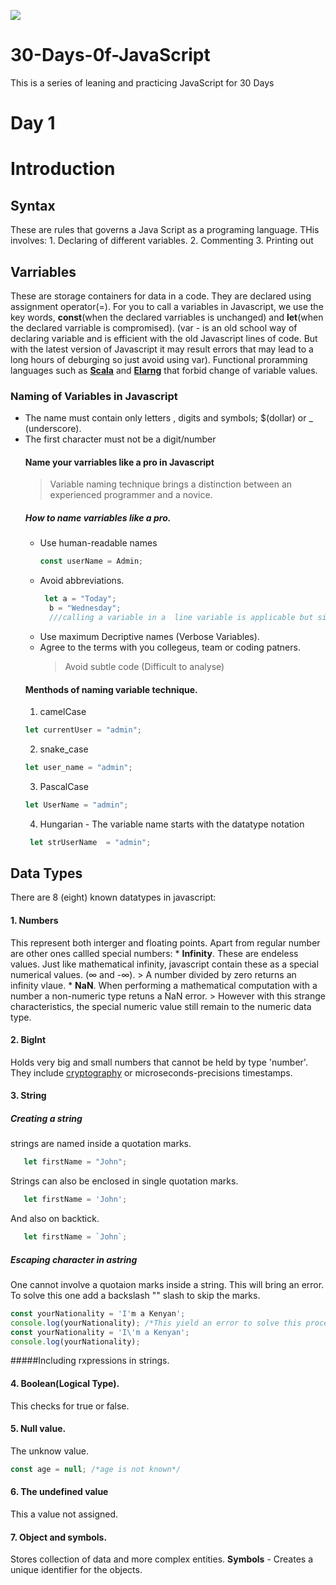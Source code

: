 ![](https://thumbs.dreamstime.com/b/javascript-gold-text-black-background-d-rendered-royalty-free-stock-picture-image-can-be-used-online-website-banner-87916218.jpg)
# 30-Days-0f-JavaScript
This is a series of leaning and practicing JavaScript for 30 Days
# Day 1
  # Introduction
  
   ## Syntax
  These are rules that governs a Java Script as a programing language. THis involves:
    1. Declaring of different variables.
    2. Commenting
    3. Printing out
   ## Varriables
  These are storage containers for data in a code.  They are declared using assignment operator(=). For you to call a variables in Javascript, we use the key words, **const**(when the declared varriables is unchanged) and **let**(when the declared varriable is compromised). (var -  is an old school way of declaring variable and is efficient with the old Javascript lines of code. But with the latest version of Javascript it may result errors that may lead to a long hours of deburging so just avoid using var).
  Functional proramming languages such as [**Scala**](https://www.scala-lang.org/) and [**Elarng**](https://www.erlang.org/) that forbid change of variable values.
   ### Naming of Variables in Javascript
   * The name must contain only letters , digits and symbols; $(dollar) or _ (underscore).
   * The first character must not be a digit/number
      #### Name your varriables like a pro in Javascript
      > Variable naming technique brings a distinction between an experienced programmer and a novice. 
        ##### How to name varriables like a pro.
        * Use human-readable names
           ```javascript
           const userName = Admin;
           ```
        * Avoid abbreviations.
           ```javascript
            let a = "Today";
             b = "Wednesday";
             ///calling a variable in a  line variable is applicable but since we want to code like a **pro**, we use different lines
            ```
        * Use maximum Decriptive names (Verbose Variables).
        * Agree to the terms with you collegeus, team or coding patners.
          > Avoid subtle code (Difficult to analyse)
        #### Menthods of naming variable technique.
        1. camelCase
        ```javascript
        let currentUser = "admin";
        ```
        2. snake_case
        ```javascript
        let user_name = "admin";
        ````
        3. PascalCase
        ```javascript
        let UserName = "admin";
        ```
        4. Hungarian - The variable name starts with the datatype notation
        ```javascript
         let strUserName  = "admin";        
        ```
       
     
      
      
   ## Data Types
   There are 8 (eight) known datatypes in javascript:
   #### 1. Numbers
   This represent both interger and floating points.
      Apart from regular number are other ones callled special numbers:
      * **Infinity**. These are endeless values. Just like mathematical infinity, javascript contain these as a special numerical values. (∞ and -∞).
        > A number divided by zero returns an infinity vlaue.
      * **NaN**. When performing a mathematical computation with a number a non-numeric type retuns a NaN error.
        > However with this strange characteristics, the special numeric value still remain to the numeric data type.
   #### 2. BigInt
   Holds very big and small numbers that cannot be held by type 'number'. They include [cryptography](https://en.wikipedia.org/wiki/Cryptography) or microseconds-precisions timestamps.
   #### 3. String
   ##### Creating a string
   strings are named inside a quotation marks. 
   ```javascript
      let firstName = "John";
   ```
   Strings can also be enclosed in single quotation marks.
   ```javascript
      let firstName = 'John';
   ```
   And also on backtick.
   ```javascript
      let firstName = `John`;
   ```
   ##### Escaping character in astring
   One cannot involve a quotaion marks inside a string. This will bring an error. To solve this one add a backslash "\" slash to skip the marks.
   ```javascript
   const yourNationality = 'I'm a Kenyan';
   console.log(yourNationality); /*This yield an error to solve this proceed to the next line.*/
   const yourNationality = 'I\'m a Kenyan';
   console.log(yourNationality);
   ```
   #####Including rxpressions in strings.
   
   #### 4. Boolean(Logical Type).
   This checks for true or false.   
   #### 5. Null value.
   The unknow value.
   ```javascript
   const age = null; /*age is not known*/
   ```
   #### 6. The undefined value
   This a value not assigned.
   #### 7. Object and symbols.
   Stores collection of data and more complex entities.
   **Symbols** - Creates a unique identifier for the objects.
